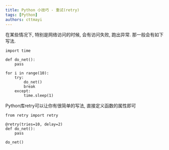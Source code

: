 ```yaml
---
title: Python 小技巧 - 重试(retry)
tags: [Python]
authors: cttmayi
---
```


在某些情况下, 特别是网络访问的时候, 会有访问失败, 跑出异常. 那一般会有如下写法.

```
import time

def do_net():
    pass

for i in range(10):
    try:
        do_net()
        break
    except:
        time.sleep(1)
```

Python库retry可以让你有很简单的写法, 直接定义函数的属性即可
```
from retry import retry

@retry(tries=10, delay=2)
def do_net():
    pass

do_net()
``````